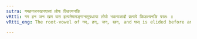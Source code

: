 ```yaml
---
sutra: गमहनजनखनघसां लोपः क्ङित्यनङि
vRtti: गम हन जन खम घस इत्यतेषामङ्गानामुपधाया लोपो भवत्यजादौ प्रत्यये किङत्यनङि परतः ॥
vRtti_eng: The root-vowel of गम्, हन्, जन्, खन्, and घस् is elided before an affix beginning with a vowel, when it has an indicatory क् or ङ्; but not before the Aorist affix अङ् ॥

---
```

